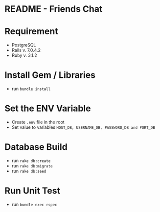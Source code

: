 # README - Friends Chat

# Requirement
  - PostgreSQL
  - Rails v. 7.0.4.2
  - Ruby v. 3.1.2

# Install Gem / Libraries
  - run ```bundle install```

# Set the ENV Variable
  - Create ```.env``` file in the root
  - Set value to variables ```HOST_DB, USERNAME_DB, PASSWORD_DB and PORT_DB```

# Database Build
  - run ```rake db:create```
  - run ```rake db:migrate```
  - run ```rake db:seed```

# Run Unit Test
  - run ```bundle exec rspec```